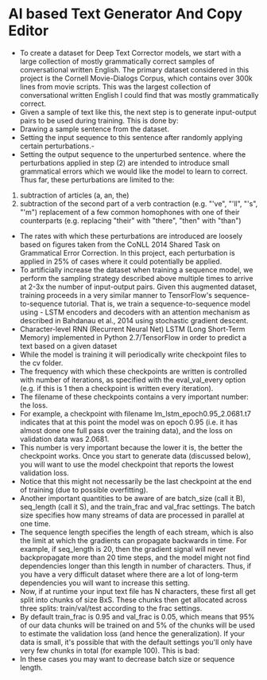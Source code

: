 # AI based Text Generator And Copy Editor

- To create a dataset for Deep Text Corrector models, we start with a large collection of mostly grammatically correct samples of conversational written English. The primary dataset considered in this project is the Cornell Movie-Dialogs Corpus, which contains over 300k lines from movie scripts. This was the largest collection of conversational written English I could find that was mostly grammatically correct.
- Given a sample of text like this, the next step is to generate input-output pairs to be used during training. This is done by:
- Drawing a sample sentence from the dataset.
- Setting the input sequence to this sentence after randomly applying certain perturbations.-
- Setting the output sequence to the unperturbed sentence.
where the perturbations applied in step (2) are intended to introduce small grammatical errors which we would like the model to learn to correct. Thus far, these perturbations are limited to the:
1. subtraction of articles (a, an, the)
2. subtraction of the second part of a verb contraction (e.g. "'ve", "'ll", "'s", "'m")
replacement of a few common homophones with one of their counterparts (e.g. replacing "their" with "there", "then" with "than")
- The rates with which these perturbations are introduced are loosely based on figures taken from the CoNLL 2014 Shared Task on Grammatical Error Correction. In this project, each perturbation is applied in 25% of cases where it could potentially be applied.
- To artificially increase the dataset when training a sequence model, we perform the sampling strategy described above multiple times to arrive at 2-3x the number of input-output pairs. Given this augmented dataset, training proceeds in a very similar manner to TensorFlow's sequence-to-sequence tutorial. That is, we train a sequence-to-sequence model using - LSTM encoders and decoders with an attention mechanism as described in Bahdanau et al., 2014 using stochastic gradient descent.
- Character-level RNN (Recurrent Neural Net) LSTM (Long Short-Term Memory) implemented in Python 2.7/TensorFlow in order to predict a text based on a given dataset
- While the model is training it will periodically write checkpoint files to the cv folder. 
- The frequency with which these checkpoints are written is controlled with number of iterations, as specified with the eval_val_every option (e.g. if this is 1 then a checkpoint is written every iteration). 
- The filename of these checkpoints contains a very important number: the loss. 
- For example, a checkpoint with filename lm_lstm_epoch0.95_2.0681.t7 indicates that at this point the model was on epoch 0.95 (i.e. it has almost done one full pass over the training data), and the loss on validation data was 2.0681.
- This number is very important because the lower it is, the better the checkpoint works. Once you start to generate data (discussed below), you will want to use the model checkpoint that reports the lowest validation loss. 
- Notice that this might not necessarily be the last checkpoint at the end of training (due to possible overfitting).
- Another important quantities to be aware of are batch_size (call it B), seq_length (call it S), and the train_frac and val_frac settings. The batch size specifies how many streams of data are processed in parallel at one time. 
- The sequence length specifies the length of each stream, which is also the limit at which the gradients can propagate backwards in time. For example, if seq_length is 20, then the gradient signal will never backpropagate more than 20 time steps, and the model might not find dependencies longer than this length in number of characters. Thus, if you have a very difficult dataset where there are a lot of long-term dependencies you will want to increase this setting. 
- Now, if at runtime your input text file has N characters, these first all get split into chunks of size BxS. These chunks then get allocated across three splits: train/val/test according to the frac settings. 
- By default train_frac is 0.95 and val_frac is 0.05, which means that 95% of our data chunks will be trained on and 5% of the chunks will be used to estimate the validation loss (and hence the generalization). If your data is small, it's possible that with the default settings you'll only have very few chunks in total (for example 100). This is bad: 
- In these cases you may want to decrease batch size or sequence length.
